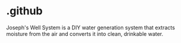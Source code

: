 # .github
Joseph's Well System is a DIY water generation system that extracts moisture from the air and converts it into clean, drinkable water.

